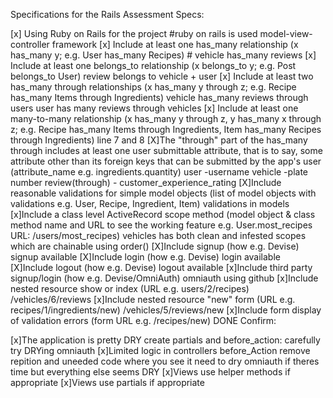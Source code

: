 Specifications for the Rails Assessment
Specs:

 [x] Using Ruby on Rails for the project #ruby on rails is used model-view-controller framework
  [x] Include at least one has_many relationship (x has_many y; e.g. User has_many Recipes) # vehicle has_many reviews
 [x] Include at least one belongs_to relationship (x belongs_to y; e.g. Post belongs_to User) review belongs to vehicle + user
 [x] Include at least two has_many through relationships (x has_many y through z; e.g. Recipe has_many Items through Ingredients) vehicle has_many reviews through users   user has many reviews through vehicles
 [x] Include at least one many-to-many relationship (x has_many y through z, y has_many x through z; e.g. Recipe has_many Items through Ingredients, Item has_many Recipes through Ingredients) line 7 and 8
 [X]The "through" part of the has_many through includes at least one user submittable attribute, that is to say, some attribute other than its foreign keys that can be submitted by the app's user (attribute_name e.g. ingredients.quantity)
 user -username  vehicle -plate number review(through) - customer_experience_rating
 [X]Include reasonable validations for simple model objects (list of model objects with validations e.g. User, Recipe, Ingredient, Item) validations in models
 [x]Include a class level ActiveRecord scope method (model object & class method name and URL to see the working feature
  e.g. User.most_recipes URL: /users/most_recipes) vehicles has both clean and infested scopes which are chainable using order()
 [X]Include signup (how e.g. Devise) signup available 
 [X]Include login (how e.g. Devise) login available 
 [X]Include logout (how e.g. Devise) logout available 
 [x]Include third party signup/login (how e.g. Devise/OmniAuth) omniauth using github
 [x]Include nested resource show or index (URL e.g. users/2/recipes) /vehicles/6/reviews
 [x]Include nested resource "new" form (URL e.g. recipes/1/ingredients/new) /vehicles/5/reviews/new
 [x]Include form display of validation errors (form URL e.g. /recipes/new)  DONE
Confirm:

 [x]The application is pretty DRY create partials and before_action: carefully try DRYing omniauth 
 [x]Limited logic in controllers before_Action remove repition and uneeded code where you see it need to dry omniauth if theres time but everything else seems DRY
 [x]Views use helper methods if appropriate
 [x]Views use partials if appropriate
 
